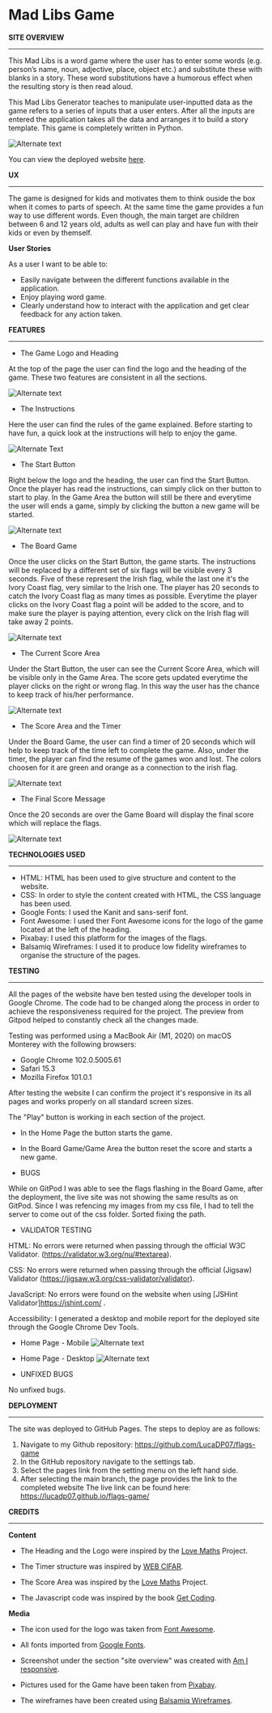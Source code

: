 # Mad Libs Game

**SITE OVERVIEW**
- - - 

This Mad Libs is a word game where the user has to enter some words (e.g. person’s name, noun, adjective, place, object etc.) and substitute these with blanks in a story. These word substitutions have a humorous effect when the resulting story is then read aloud. 

This Mad Libs Generator teaches to manipulate user-inputted data as the game refers to a series of inputs that a user enters. After all the inputs are entered the application takes all the data and arranges it to build a story template. This game is completely written in Python.

![Alternate text](/assets/images/Responsive.png)

You can view the deployed website [here](https://mad-libs01.herokuapp.com/).

**UX**
- - -

The game is designed for kids and motivates them to think ouside the box when it comes to parts of speech. At the same time the game provides a fun way to use different words. Even though, the main target are children between 6 and 12 years old, adults as well can play and have fun with their kids or even by themself.

**User Stories**

As a user I want to be able to:

- Easily navigate between the different functions available in the application.
- Enjoy playing word game.
- Clearly understand how to interact with the application and get clear feedback for any action taken.

**FEATURES**
- - -

 - The Game Logo and Heading
 
 At the top of the page the user can find the logo and the heading of the game. These two features are consistent in all the sections.

 ![Alternate text](/assets/images/title.png)

- The Instructions

Here the user can find the rules of the game explained. Before starting to have fun, a quick look at the instructions will help to enjoy the game.

![Alternate Text](/assets/images/Instructions.png)

 - The Start Button
 
 Right below the logo and the heading, the user can find the Start Button. Once the player has read the instructions, can simply click on ther button to start to play. In the Game Area the button will still be there and everytime the user will ends a game, simply by clicking the button a new game will be started.

 ![Alternate text](/assets/images/StartButton.png)

 - The Board Game
 
 Once the user clicks on the Start Button, the game starts. The instructions will be replaced by a different set of six flags will be visible every 3 seconds. Five of these represent the Irish flag, while the last one it's the Ivory Coast flag, very similar to the Irish one. The player has 20 seconds to catch the Ivory Coast flag as many times as possible. Everytime the player clicks on the Ivory Coast flag a point will be added to the score, and to make sure the player is paying attention, every click on the Irish flag will take away 2 points.

 ![Alternate text](/assets/images/board.png)
 
 - The Current Score Area
 
 Under the Start Button, the user can see the Current Score Area, which will be visible only in the Game Area. The score gets updated everytime the player clicks on the right or wrong flag. In this way the user has the chance to keep track of his/her performance.

 ![Alternate text](/assets/images/CurrentScore.png)

 - The Score Area and the Timer

 Under the Board Game, the user can find a timer of 20 seconds which will help to keep track of the time left to complete the game. Also, under the timer, the player can find the resume of the games won and lost. The colors choosen for it are green and orange as a connection to the irish flag.

 ![Alternate text](/assets/images/timer.png)

  - The Final Score Message

 Once the 20 seconds are over the Game Board will display the final score which will replace the flags.

 ![Alternate text](/assets/images/ScoreMessage.png)
 

**TECHNOLOGIES USED**
- - -

- HTML: HTML has been used to give structure and content to the website.
- CSS: In order to style the content created with HTML, the CSS language has been used.
- Google Fonts: I used the Kanit and sans-serif font.
- Font Awesome: I used ther Font Awesome icons for the logo of the game located at the left of the heading.
- Pixabay: I used this platform for the images of the flags.
- Balsamiq Wireframes: I used it to produce low fidelity wireframes to organise the structure of the pages.


**TESTING**
- - - 

All the pages of the website have ben tested using the developer tools in Google Chrome. The code had to be changed along the process in order to achieve the responsiveness required for the project. The preview from Gitpod helped to constantly check all the changes made.

Testing was performed using a MacBook Air (M1, 2020) on macOS Monterey with the following browsers:
- Google Chrome 102.0.5005.61
- Safari 15.3
- Mozilla Firefox 101.0.1

After testing the website I can confirm the project it's responsive in its all pages and works properly on all standard screen sizes.

The "Play" button is working in each section of the project. 
- In the Home Page the button starts the game. 
- In the Board Game/Game Area the button reset the score and starts a new game.


- BUGS

While on GitPod I was able to see the flags flashing in the Board Game, after the deployment, the live site was not showing the same results as on GitPod. Since I was refencing my images from my css file, I had to tell the server to come out of the css folder. Sorted fixing the path.

* VALIDATOR TESTING

HTML: No errors were returned when passing through the official W3C Validator. (https://validator.w3.org/nu/#textarea).

CSS: No errors were returned when passing through the official (Jigsaw) Validator (https://jigsaw.w3.org/css-validator/validator).

JavaScript: No errors were found on the website when using [JSHint Validator]https://jshint.com/ .

Accessibility: I generated a desktop and mobile report for the deployed site through the Google Chrome Dev Tools.

 - Home Page - Mobile
 ![Alternate text](/assets/images/lighthouse.png)
 - Home Page - Desktop
 ![Alternate text](/assets/images/lighthouse_desktop.png)

 
- UNFIXED BUGS

No unfixed bugs.

**DEPLOYMENT**
- - -
The site was deployed to GitHub Pages. The steps to deploy are as follows:

1. Navigate to my Github repository: https://github.com/LucaDP07/flags-game
2. In the GitHub repository navigate to the settings tab.
3. Select the pages link from the setting menu on the left hand side.
4. After selecting the main branch, the page provides the link to the completed website
The live link can be found here: https://lucadp07.github.io/flags-game/

**CREDITS**
- - - 

**Content**

- The Heading and the Logo were inspired by the [Love Maths](https://learn.codeinstitute.net/courses/course-v1:CodeInstitute+LM101+2021_T1/courseware/2d651bf3f23e48aeb9b9218871912b2e/a8ec361b95e94c25bf8a821654bd57bc/?child=first) Project.

- The Timer structure was inspired by [WEB CIFAR](https://www.youtube.com/c/WEBCIFAROfficial).

- The Score Area was inspired by the [Love Maths](https://learn.codeinstitute.net/courses/course-v1:CodeInstitute+LM101+2021_T1/courseware/2d651bf3f23e48aeb9b9218871912b2e/a8ec361b95e94c25bf8a821654bd57bc/?child=first) Project.

- The Javascript code was inspired by the book [Get Coding](https://getcodingkids.com/the-book/).


**Media**

- The icon used for the logo was taken from [Font Awesome](https://fontawesome.com/).

- All fonts imported from [Google Fonts](https://fonts.google.com/).

- Screenshot under the section "site overview" was created with [Am I responsive](https://ui.dev/amiresponsive).

- Pictures used for the Game have been taken from [Pixabay](https://pixabay.com/).

- The wireframes have been created using [Balsamiq Wireframes](https://balsamiq.com/wireframes/).